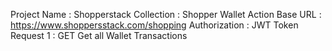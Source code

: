 Project Name : Shopperstack 
Collection : Shopper Wallet Action
Base URL : https://www.shoppersstack.com/shopping
Authorization : JWT Token
Request 1 : GET Get all Wallet Transactions
